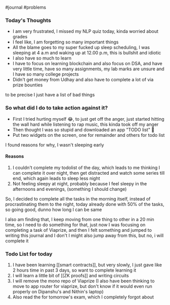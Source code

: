 #journal #problems
### Today's Thoughts

- I am very frustrated, I missed my NLP quiz today, kinda worried about grades
- I feel like, I am forgetting so many important things
- All the blame goes to my super fucked up sleep scheduling, I was sleeping at 4 a.m and waking up at 12.00 p.m, this is bullshit and idiotic
- I also have so much to learn
- I have to focus on learning blockchain and also focus on DSA, and have very little time, have so many assignments, my lab marks are unsure and I have so many college projects
- Didn't get money from Udhay and also have to complete a lot of via prize bounties

to be precise I just have a list of bad things

### So what did I do to take action against it?

- First I tried hurting myself 😂, to just get off the anger, just started hitting the wall hard while listening to rap music, this kinda took off my anger
- Then thought I was so stupid and downloaded an app "TODO list" 🫣 
- Put two widgets on the screen, one for remainder and others for todo list

 I found reasons for why, I wasn't sleeping early
#### Reasons
1. I couldn't complete my todolist of the day, which leads to me thinking I can complete it over night, then get distracted and watch some series till end, which again leads to sleep less night
2. Not feeling sleepy at night, probably because I feel sleepy in the afternoons and evenings, (something I should change)

So, I decided to complete all the tasks in the morning itself, instead of procrastinating them to the night, today already done with 50% of the tasks, so going good, dunno how long I can be same

I also am finding that, I keep moving from one thing to other in a 20 min time, so I need to do something for that, just now I was focusing on completing a task of Viaprize, and then I felt something and jumped to writing this journal and I don't I might also jump away from this, but no, i will complete it 

### Todo List for today

1. I have been learning [[smart contracts]], but very slowly,  I just gave like 2 hours time in past 3 days, so want to complete learning it 
2. I will learn a little bit of [[ZK proofs]] and writing circuits
3. I will remove the mono repo of Viaprize (I also have been thinking to move to app router for viaprize, but don't know if it would even run properly on Dipanshu's and Nithin's laptop)
4. Also read the for tomorrow's exam, which I completely forgot about

